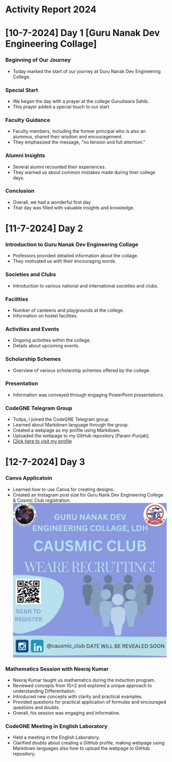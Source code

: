 # Activity Report 2024

# [10-7-2024] Day 1 [Guru Nanak Dev Engineering Collage]

### Beginning of Our Journey

- Today marked the start of our journey at Guru Nanak Dev Engineering College.

### Special Start

- We began the day with a prayer at the college Gurudwara Sahib.
- This prayer added a special touch to our start.

### Faculty Guidance 

- Faculty members, including the former principal who is also an alummus, shared their wisdom and encouragement.
- They emphasized the message, "no tension and full attention."

### Alumni Insights

- Several alumni recounted their experiences.
- They warned us about common mistakes made during thier college days.

### Conclusion

- Overall, we had a wonderful first day
- That day was filled with valuable insights and knowledge.

# [11-7-2024] Day 2

### Introduction to Guru Nanak Dev Engineering Collage

- Professors provided detailed information about the collage.
- They motivated us with their encouraging words.

### Societies and Clubs

- Introduction to various national and international societies and clubs.

### Facilities

- Number of canteens and playgrounds at the college.
- Information on hostel facilities.

### Activities and Events

- Ongoing activities within the college.
- Details about upcoming events.

### Scholarship Schemes

- Overview of various scholarship schemes offered by the college.

### Presentation

- Information was conveyed through engaging PowerPoint presentations.

### CodeGNE Telegram Group

- Todya, I joined the CodeGNE Telegram group.
- Learned about Markdown language through the group.
- Created a webpage as my profile using Markdown.
- Uploaded the webpage to my GitHub repository [Param-Punjab].
- [Click here to visit my profile](https://param-punjab.github.io)

# [12-7-2024] Day 3

### Canva Applicatoin

- Learned how to use Canva for creating designs.
- Created an Instagram post size for Guru Nank Dev Engineering College & Cosmic Club registration.
![The Project](/Image/canva_project.jpg)

### Mathematics Session with Neeraj Kumar

- Neeraj Kumar taught us mathematics during the induction program.
- Reviewed concepts from 10+2 and explored a unique approach to understanding Differentiation.
- Introduced new concepts with clarity and practical examples.
- Provided questions for practical application of formulas and encouraged questions and doubts.
- Overall, his session was engaging and informative.

### CodeGNE Meeting in English Laboratory

- Held a meeting in the English Laboratory.
- Clarified doubts about creating a GitHub profile, making webpage using Markdown languages also how to upload the webpage to GitHub repository.

